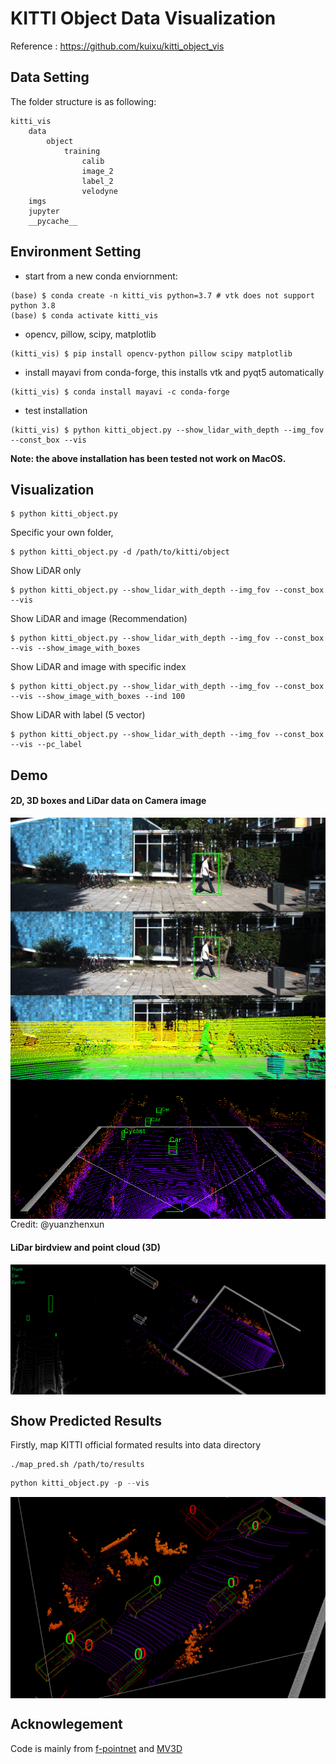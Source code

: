 # KITTI Object Data Visualization
Reference : https://github.com/kuixu/kitti_object_vis

## Data Setting
The folder structure is as following:
```
kitti_vis
    data
        object
            training
                calib
                image_2
                label_2
                velodyne
    imgs
    jupyter
    __pycache__
```

## Environment Setting
- start from a new conda enviornment:
```
(base) $ conda create -n kitti_vis python=3.7 # vtk does not support python 3.8
(base) $ conda activate kitti_vis
```
- opencv, pillow, scipy, matplotlib
```
(kitti_vis) $ pip install opencv-python pillow scipy matplotlib
```
- install mayavi from conda-forge, this installs vtk and pyqt5 automatically
```
(kitti_vis) $ conda install mayavi -c conda-forge
```
- test installation
```
(kitti_vis) $ python kitti_object.py --show_lidar_with_depth --img_fov --const_box --vis
```

**Note: the above installation has been tested not work on MacOS.**

## Visualization

```shell
$ python kitti_object.py
```
Specific your own folder,
```shell
$ python kitti_object.py -d /path/to/kitti/object
```

Show LiDAR only
```
$ python kitti_object.py --show_lidar_with_depth --img_fov --const_box --vis
```

Show LiDAR and image (Recommendation)
```
$ python kitti_object.py --show_lidar_with_depth --img_fov --const_box --vis --show_image_with_boxes
```

Show LiDAR and image with specific index
```
$ python kitti_object.py --show_lidar_with_depth --img_fov --const_box --vis --show_image_with_boxes --ind 100 
```

Show LiDAR with label (5 vector)
```
$ python kitti_object.py --show_lidar_with_depth --img_fov --const_box --vis --pc_label
```

## Demo

#### 2D, 3D boxes and LiDar data on Camera image
<img src="./imgs/rgb.png" alt="2D, 3D boxes LiDar data on Camera image" align="center" />
<img src="./imgs/lidar-label.png" alt="boxes with class label" align="center" />
Credit: @yuanzhenxun

#### LiDar birdview and point cloud (3D)
<img src="./imgs/lidar.png" alt="LiDar point cloud and birdview" align="center" />

## Show Predicted Results

Firstly, map KITTI official formated results into data directory
```
./map_pred.sh /path/to/results
```

```python
python kitti_object.py -p --vis
```
<img src="./imgs/pred.png" alt="Show Predicted Results" align="center" />


## Acknowlegement

Code is mainly from [f-pointnet](https://github.com/charlesq34/frustum-pointnets) and [MV3D](https://github.com/bostondiditeam/MV3D)
